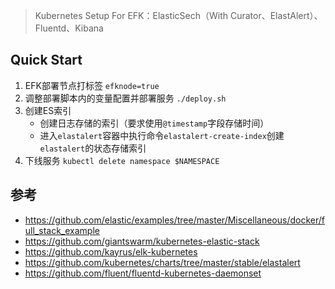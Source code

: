 >  Kubernetes Setup For EFK：ElasticSech（With Curator、ElastAlert）、Fluentd、Kibana


## Quick Start
1. EFK部署节点打标签 `efknode=true`
2. 调整部署脚本内的变量配置并部署服务 `./deploy.sh`
3. 创建ES索引
    * 创建日志存储的索引（要求使用`@timestamp`字段存储时间）
    * 进入`elastalert`容器中执行命令`elastalert-create-index`创建`elastalert`的状态存储索引
4. 下线服务 `kubectl delete namespace $NAMESPACE`


## 参考
* https://github.com/elastic/examples/tree/master/Miscellaneous/docker/full_stack_example
* https://github.com/giantswarm/kubernetes-elastic-stack
* https://github.com/kayrus/elk-kubernetes
* https://github.com/kubernetes/charts/tree/master/stable/elastalert
* https://github.com/fluent/fluentd-kubernetes-daemonset
